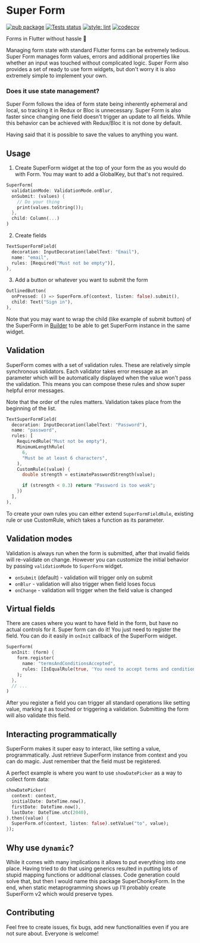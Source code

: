 # Super Form
[![pub package](https://img.shields.io/pub/v/super_form.svg)](https://pub.dartlang.org/packages/super_form)
[![Tests status](https://github.com/pr0gramista/super_form/workflows/Tests/badge.svg)](https://github.com/pr0gramista/super_form/actions)
[![style: lint](https://img.shields.io/badge/style-lint-4BC0F5.svg)](https://pub.dev/packages/lint)
[![codecov](https://codecov.io/gh/pr0gramista/super_form/branch/master/graph/badge.svg)](https://codecov.io/gh/pr0gramista/super_form)

Forms in Flutter without hassle 💪

Managing form state with standard Flutter forms can be extremely tedious. Super Form manages form values, errors and additional properties like whether an input was touched without complicated logic. Super Form also provides a set of ready to use form widgets, but don't worry it is also extremely simple to implement your own.

### Does it use state management?
Super Form follows the idea of form state being inherently ephemeral and local, so tracking it in Redux or Bloc is unnecessary. Super Form is also faster since changing one field doesn't trigger an update to all fields. While this behavior can be achieved with Redux/Bloc it is not done by default.

Having said that it is possible to save the values to anything you want.

## Usage
1. Create SuperForm widget at the top of your form the as you would do with Form. You may want to add a GlobalKey, but that's not required.
```dart
SuperForm(
  validationMode: ValidationMode.onBlur,
  onSubmit: (values) {
    // Do your thing
    print(values.toString());
  },
  child: Column(...)
)
```
2. Create fields
```dart
TextSuperFormField(
  decoration: InputDecoration(labelText: "Email"),
  name: "email",
  rules: [Required("Must not be empty")],
),
```
3. Add a button or whatever you want to submit the form
```dart
OutlinedButton(
  onPressed: () => SuperForm.of(context, listen: false).submit(),
  child: Text("Sign in"),
),
```

Note that you may want to wrap the child (like example of submit button) of the SuperForm in [Builder](https://api.flutter.dev/flutter/widgets/Builder-class.html) to be able to get SuperForm instance in the same widget.

## Validation
SuperForm comes with a set of validation rules. These are relatively simple synchronous validators. Each validator takes error message as an parameter which will be automatically displayed when the value won't pass the validation. This means you can compose these rules and show super helpful error messages.

Note that the order of the rules matters. Validation takes place from the beginning of the list.

```dart
TextSuperFormField(
  decoration: InputDecoration(labelText: "Password"),
  name: "password",
  rules: [
    RequiredRule("Must not be empty"),
    MinimumLengthRule(
      6,
      "Must be at least 6 characters",
    ),
    CustomRule((value) {
      double strength = estimatePasswordStrength(value);

      if (strength < 0.3) return "Password is too weak";
    })
  ],
),
```
To create your own rules you can either extend `SuperFormFieldRule`, existing rule or use CustomRule, which takes a function as its parameter.

## Validation modes
Validation is always run when the form is submitted, after that invalid fields will re-validate on change. However you can customize the initial behavior by passing `validationMode` to `SuperForm` widget.

- `onSubmit` (default) - validation will trigger only on submit
- `onBlur` - validation will also trigger when field loses focus
- `onChange` - validation will trigger when the field value is changed

## Virtual fields
There are cases where you want to have field in the form, but have no actual controls for it. Super form can do it! You just need to register the field. You can do it easily in `onInit` callback of the SuperForm widget.
```dart
SuperForm(
  onInit: (form) {
    form.register(
      name: "termsAndConditionsAccepted",
      rules: [IsEqualRule(true, 'You need to accept terms and conditions')],
    );
  },
  // ...
)
```
After you register a field you can trigger all standard operations like setting value, marking it as touched or triggering a validation. Submitting the form will also validate this field.

## Interacting programmatically 
SuperForm makes it super easy to interact, like setting a value, programmatically. Just retrieve SuperForm instance from context and you can do magic. Just remember that the field must be registered.

A perfect example is where you want to use `showDatePicker` as a way to collect form data: 
```dart
showDatePicker(
  context: context,
  initialDate: DateTime.now(),
  firstDate: DateTime.now(),
  lastDate: DateTime.utc(2040),
).then((value) {
  SuperForm.of(context, listen: false).setValue("to", value);
});
```

## Why use `dynamic`?
While it comes with many implications it allows to put everything into one place. Having tried to do that using generics resulted in putting lots of stupid mapping functions or additional classes. Code generation could solve that, but then I would name this package SuperChonkyForm. In the end, when static metaprogramming shows up I'll probably create SuperForm v2 which would preserve types.

## Contributing
Feel free to create issues, fix bugs, add new functionalities even if you are not sure about. Everyone is welcome!